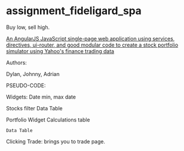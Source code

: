# assignment_fideligard_spa
Buy low, sell high.

[An AngularJS JavaScript single-page web application using services, directives, ui-router, and good modular code to create a stock portfolio simulator using Yahoo's finance trading data](http://www.vikingcodeschool.com)

Authors:

Dylan, Johnny, Adrian

PSEUDO-CODE:


Widgets:
  Date
    min, max date

  Stocks
    filter
    Data Table

  Portfolio Widget
    Calculations table

    Data Table

Clicking Trade:
  brings you to trade page.
